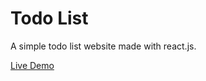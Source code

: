 # Todo List

A simple todo list website made with react.js.

[Live Demo](https://todo-list-app6.netlify.app/)
